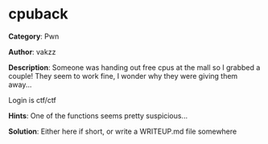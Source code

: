 # cpuback

**Category**: Pwn

**Author**: vakzz

**Description**:
Someone was handing out free cpus at the mall so I grabbed a couple! They seem to work fine, I wonder why they were giving them away...

Login is ctf/ctf

**Hints**: One of the functions seems pretty suspicious...

**Solution**: Either here if short, or write a WRITEUP.md file somewhere
